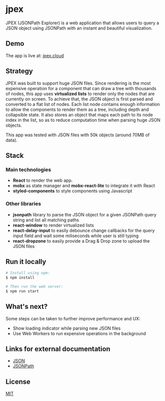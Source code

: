 # jpex

JPEX (JSONPath Explorer) is a web application that allows users to query a JSON object using JSONPath with an instant and beautiful visualization.

## Demo

The app is live at: [jpex.cloud](https://jpex.cloud/)

## Strategy

JPEX was built to support huge JSON files. Since rendering is the most expensive operation for a component that can draw a tree with thousands of nodes, this app uses **virtualized lists** to render only the nodes that are currently on screen. To achieve that, the JSON object is first parsed and converted to a flat list of nodes. Each list node contains enough information to allow the components to render them as a tree, including depth and collapsible state. It also stores an object that maps each path to its node index in the list, so as to reduce computation time when parsing huge JSON objects.

This app was tested with JSON files with 50k objects (around 70MB of data).

## Stack

### Main technologies

* **React** to render the web app.
* **mobx** as state manager and **mobx-react-lite** to integrate it with React
* **styled-components** to style components using Javascript

### Other libraries

* **jsonpath** library to parse the JSON object for a given JSONPath query string and list all matching paths
* **react-window** to render virtualized lists
* **react-delay-input** to easily debounce change callbacks for the query input field and wait some miliseconds while user is still typing
* **react-dropzone** to easily provide a Drag & Drop zone to upload the JSON files

## Run it locally

```bash
# Install using npm:
$ npm install

# Then run the web server:
$ npm run start
```

## What's next?

Some steps can be taken to further improve performance and UX:
* Show loading indicator while parsing new JSON files
* Use Web Workers to run expensive operations in the background

## Links for external documentation

* [JSON](https://www.json.org/)
* [JSONPath](https://restfulapi.net/json-jsonpath/)

## License

[MIT](LICENSE)
